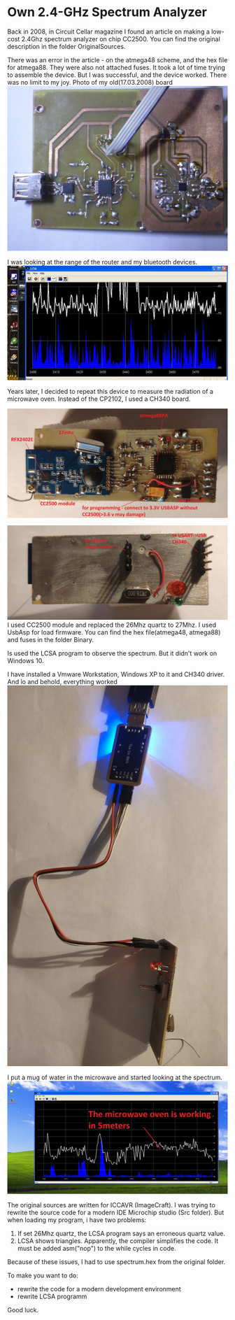 # Own 2.4-GHz Spectrum Analyzer

Back in 2008, in Circuit Cellar magazine I found an article on making a low-cost 2.4Ghz spectrum analyzer on chip CC2500. You can find the original description in the folder OriginalSources.

There was an error in the article - on the atmega48 scheme, and the hex file for atmega88.
They were also not attached fuses.
It took a lot of time trying to assemble the device.
But I was successful, and the device worked.
There was no limit to my joy.
Photo of my old(17.03.2008) board
![spectrum analyzer board](./Pictures/oldBoard.jpg  "spectrum analyzer board")

I was looking at the range of the router and my bluetooth devices.
![spectrum 2.4](./Pictures/oldSpectr.jpg  "spectrum 2.4")

Years later, I decided to repeat this device to measure the radiation of a microwave oven.
Instead of the CP2102, I used a CH340 board.

![2.4Ghz spectrum analyzer](./Pictures/board1.jpg  "2.4Ghz spectrum analyzer")

![2.4Ghz spectrum analyzer board](./Pictures/board2.jpg  "2.4Ghz spectrum analyzer board")
I used СС2500 module and replaced the 26Mhz quartz to 27Мhz.
I used UsbAsp for load firmware.
You can find the hex file(atmega48, atmega88) and fuses in the folder
Binary.

Is used the LCSA program to observe the spectrum. But it didn't work on Windows 10.

I have installed a Vmware Workstation, Windows XP to it and CH340 driver.
And lo and behold, everything worked
![result board](./Pictures/run.jpg  "result board")

I put a mug of water in the microwave and started looking at the spectrum.
![result board](./Pictures/spectr.jpg  "result board")

The original sources are written for ICCAVR (ImageCraft).
I was trying to rewrite the source code for a modern IDE Microchip studio
(Src folder).
But when loading my program, i have two problems:
1. If set 26Mhz quartz, the LCSA program says an erroneous quartz value.
2. LCSA shows triangles. Apparently, the compiler simplifies the code. It must be added asm("nop") to the while cycles in code.

Because of these issues, I had to use spectrum.hex from the original folder.

To make you want to do:
- rewrite the code for a modern development environment
- rewrite LCSA programm

Good luck.
